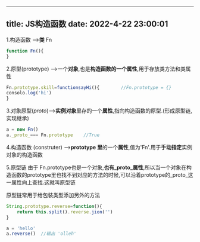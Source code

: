 
---
title: JS构造函数
date: 2022-4-22 23:00:01
---
1.构造函数 -->**类** Fn

```JavaScript
function Fn(){
}
```


2.原型(prototype) -->一个**对象**,也是**构造函数的一个属性**,用于存放类方法和类属性

```JavaScript
Fn.prototype.skill=functionsayHi(){        //Fn.prototype = {}
consolo.log('hi')
}
```
3.对象原型(_proto_)-->**实例对象**里存的一个**属性**,指向构造函数的原型.(形成原型链,实现继承)
```JavaScript
a = new Fn()
a._proto_=== Fn.prototype    //True     
```
4.构造函数 (construter) -->**prototype 里**的一个**属性**,值为'Fn'.用于**手动指定**实例对象的构造函数

5.原型链
由于 Fn.prototype也是一个对象,**也有_proto_属性**,所以当一个对象在构造函数的prototype里也找不到对应的方法的时候,可以沿着prototype的_proto_这一属性向上查找.这就叫原型链

原型链常用于给包装类型添加另外的方法

```JavaScript
String.prototype.reverse=function(){
	return this.split().reverse.jion('')
}

a = 'hello'
a.reverse()  //输出 'olleh'


```
